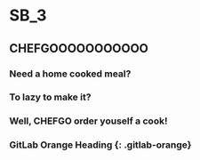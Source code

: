 # SB_3
## CHEFGOOOOOOOOOOO

### Need a home cooked meal?
### To lazy to make it?

### Well, CHEFGO order youself a cook!

### GitLab Orange Heading {: .gitlab-orange}